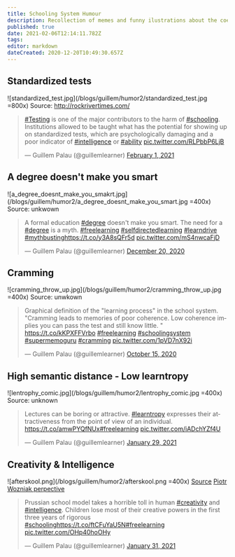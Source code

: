 ```yaml
---
title: Schooling System Humour
description: Recollection of memes and funny ilustrations about the coerced schooling system, learning an related.
published: true
date: 2021-02-06T12:14:11.782Z
tags: 
editor: markdown
dateCreated: 2020-12-20T10:49:30.657Z
---
```


## Standardized tests
![standardized_test.jpg](/blogs/guillem/humor2/standardized_test.jpg =800x)
Source: http://rockrivertimes.com/

<blockquote class="twitter-tweet"><p lang="en" dir="ltr"><a href="https://twitter.com/hashtag/Testing?src=hash&amp;ref_src=twsrc%5Etfw">#Testing</a> is one of the major contributors to the harm of <a href="https://twitter.com/hashtag/schooling?src=hash&amp;ref_src=twsrc%5Etfw">#schooling</a>. Institutions allowed to be taught what has the potential for showing up on standardized tests, which are psychologically damaging and a poor indicator of <a href="https://twitter.com/hashtag/intelligence?src=hash&amp;ref_src=twsrc%5Etfw">#intelligence</a> or <a href="https://twitter.com/hashtag/ability?src=hash&amp;ref_src=twsrc%5Etfw">#ability</a> <a href="https://t.co/RLPbbP6LjB">pic.twitter.com/RLPbbP6LjB</a></p>&mdash; Guillem Palau (@guillemlearner) <a href="https://twitter.com/guillemlearner/status/1356339761397567491?ref_src=twsrc%5Etfw">February 1, 2021</a></blockquote> <script async src="https://platform.twitter.com/widgets.js" charset="utf-8"></script> 

## A degree doesn't make you smart
![a_degree_doesnt_make_you_smakrt.jpg](/blogs/guillem/humor2/a_degree_doesnt_make_you_smart.jpg =400x)
Source: unkwown
<blockquote class="twitter-tweet"><p lang="en" dir="ltr">A formal education <a href="https://twitter.com/hashtag/degree?src=hash&amp;ref_src=twsrc%5Etfw">#degree</a> doesn&#39;t make you smart. The need for a <a href="https://twitter.com/hashtag/degree?src=hash&amp;ref_src=twsrc%5Etfw">#degree</a> is a myth. <a href="https://twitter.com/hashtag/freelearning?src=hash&amp;ref_src=twsrc%5Etfw">#freelearning</a> <a href="https://twitter.com/hashtag/selfdirectedlearning?src=hash&amp;ref_src=twsrc%5Etfw">#selfdirectedlearning</a> <a href="https://twitter.com/hashtag/learndrive?src=hash&amp;ref_src=twsrc%5Etfw">#learndrive</a> <a href="https://twitter.com/hashtag/mythbusting?src=hash&amp;ref_src=twsrc%5Etfw">#mythbusting</a><a href="https://t.co/y3A8sQFr5d">https://t.co/y3A8sQFr5d</a> <a href="https://t.co/mS4nwcaFjD">pic.twitter.com/mS4nwcaFjD</a></p>&mdash; Guillem Palau (@guillemlearner) <a href="https://twitter.com/guillemlearner/status/1340617799555792898?ref_src=twsrc%5Etfw">December 20, 2020</a></blockquote> <script async src="https://platform.twitter.com/widgets.js" charset="utf-8"></script> 

## Cramming 
![cramming_throw_up.jpg](/blogs/guillem/humor2/cramming_throw_up.jpg =400x)
Source: unwkown
<blockquote class="twitter-tweet"><p lang="en" dir="ltr">Graphical definition of the &quot;learning process&quot; in the school system. &quot;Cramming leads to memories of poor coherence. Low coherence implies you can pass the test and still know little. &quot; <a href="https://t.co/kKPXFFVrbo">https://t.co/kKPXFFVrbo</a> <a href="https://twitter.com/hashtag/freelearning?src=hash&amp;ref_src=twsrc%5Etfw">#freelearning</a> <a href="https://twitter.com/hashtag/schoolingsystem?src=hash&amp;ref_src=twsrc%5Etfw">#schoolingsystem</a> <a href="https://twitter.com/hashtag/supermemoguru?src=hash&amp;ref_src=twsrc%5Etfw">#supermemoguru</a> <a href="https://twitter.com/hashtag/cramming?src=hash&amp;ref_src=twsrc%5Etfw">#cramming</a> <a href="https://t.co/1pVD7nX92i">pic.twitter.com/1pVD7nX92i</a></p>&mdash; Guillem Palau (@guillemlearner) <a href="https://twitter.com/guillemlearner/status/1316811830669512706?ref_src=twsrc%5Etfw">October 15, 2020</a></blockquote> <script async src="https://platform.twitter.com/widgets.js" charset="utf-8"></script> 

## High semantic distance - Low learntropy
![lentrophy_comic.jpg](/blogs/guillem/humor2/lentrophy_comic.jpg =400x)
Source: unknown
<blockquote class="twitter-tweet"><p lang="en" dir="ltr">Lectures can be boring or attractive. <a href="https://twitter.com/hashtag/learntropy?src=hash&amp;ref_src=twsrc%5Etfw">#learntropy</a> expresses their attractiveness from the point of view of an individual. <a href="https://t.co/amwPYQfNUx">https://t.co/amwPYQfNUx</a><a href="https://twitter.com/hashtag/freelearning?src=hash&amp;ref_src=twsrc%5Etfw">#freelearning</a> <a href="https://t.co/iADchYZf4U">pic.twitter.com/iADchYZf4U</a></p>&mdash; Guillem Palau (@guillemlearner) <a href="https://twitter.com/guillemlearner/status/1355227639225720838?ref_src=twsrc%5Etfw">January 29, 2021</a></blockquote> <script async src="https://platform.twitter.com/widgets.js" charset="utf-8"></script> 

## Creativity & Intelligence
![afterskool.png](/blogs/guillem/humor2/afterskool.png  =400x)
<a href="https://teespring.com/new-skool-school?tsmac=store&tsmic=after-skool&pid=583&cid=102495">Source</a>
<a href="https://supermemo.guru/wiki/File:School_in_the_eyes_of_a_12-year-old.jpeg">Piotr Wozniak perpective</a> 

<blockquote class="twitter-tweet"><p lang="en" dir="ltr">Prussian school model takes a horrible toll in human <a href="https://twitter.com/hashtag/creativity?src=hash&amp;ref_src=twsrc%5Etfw">#creativity</a> and <a href="https://twitter.com/hashtag/intelligence?src=hash&amp;ref_src=twsrc%5Etfw">#intelligence</a>. Children lose most of their creative powers in the first three years of rigorous <a href="https://twitter.com/hashtag/schooling?src=hash&amp;ref_src=twsrc%5Etfw">#schooling</a><a href="https://t.co/ftCFuYaU5N">https://t.co/ftCFuYaU5N</a><a href="https://twitter.com/hashtag/freelearning?src=hash&amp;ref_src=twsrc%5Etfw">#freelearning</a> <a href="https://t.co/OHp40hoOHy">pic.twitter.com/OHp40hoOHy</a></p>&mdash; Guillem Palau (@guillemlearner) <a href="https://twitter.com/guillemlearner/status/1355824168596631553?ref_src=twsrc%5Etfw">January 31, 2021</a></blockquote> <script async src="https://platform.twitter.com/widgets.js" charset="utf-8"></script> 

